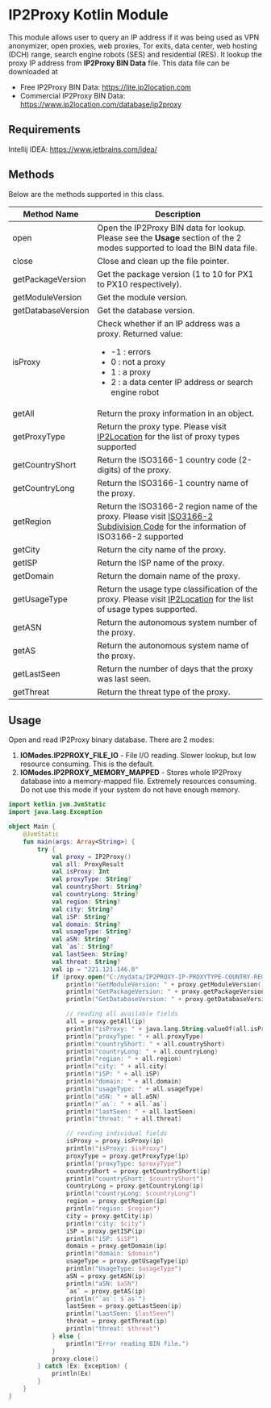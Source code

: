 # IP2Proxy Kotlin Module

This module allows user to query an IP address if it was being used as VPN anonymizer, open proxies, web proxies, Tor exits, data center, web hosting (DCH) range, search engine robots (SES) and residential (RES). It lookup the proxy IP address from **IP2Proxy BIN Data** file. This data file can be downloaded at

* Free IP2Proxy BIN Data: https://lite.ip2location.com
* Commercial IP2Proxy BIN Data: https://www.ip2location.com/database/ip2proxy

## Requirements ##
Intellij IDEA: https://www.jetbrains.com/idea/

## Methods
Below are the methods supported in this class.

|Method Name|Description|
|---|---|
|open|Open the IP2Proxy BIN data for lookup. Please see the **Usage** section of the 2 modes supported to load the BIN data file.|
|close|Close and clean up the file pointer.|
|getPackageVersion|Get the package version (1 to 10 for PX1 to PX10 respectively).|
|getModuleVersion|Get the module version.|
|getDatabaseVersion|Get the database version.|
|isProxy|Check whether if an IP address was a proxy. Returned value:<ul><li>-1 : errors</li><li>0 : not a proxy</li><li>1 : a proxy</li><li>2 : a data center IP address or search engine robot</li></ul>|
|getAll|Return the proxy information in an object.|
|getProxyType|Return the proxy type. Please visit <a href="https://www.ip2location.com/database/px10-ip-proxytype-country-region-city-isp-domain-usagetype-asn-lastseen-threat-residential" target="_blank">IP2Location</a> for the list of proxy types supported|
|getCountryShort|Return the ISO3166-1 country code (2-digits) of the proxy.|
|getCountryLong|Return the ISO3166-1 country name of the proxy.|
|getRegion|Return the ISO3166-2 region name of the proxy. Please visit <a href="https://www.ip2location.com/free/iso3166-2" target="_blank">ISO3166-2 Subdivision Code</a> for the information of ISO3166-2 supported|
|getCity|Return the city name of the proxy.|
|getISP|Return the ISP name of the proxy.|
|getDomain|Return the domain name of the proxy.|
|getUsageType|Return the usage type classification of the proxy. Please visit <a href="https://www.ip2location.com/database/px10-ip-proxytype-country-region-city-isp-domain-usagetype-asn-lastseen-threat-residential" target="_blank">IP2Location</a> for the list of usage types supported.|
|getASN|Return the autonomous system number of the proxy.|
|getAS|Return the autonomous system name of the proxy.|
|getLastSeen|Return the number of days that the proxy was last seen.|
|getThreat|Return the threat type of the proxy.|

## Usage

Open and read IP2Proxy binary database. There are 2 modes:

1. **IOModes.IP2PROXY_FILE_IO** - File I/O reading. Slower lookup, but low resource consuming. This is the default.
2. **IOModes.IP2PROXY_MEMORY_MAPPED** - Stores whole IP2Proxy database into a memory-mapped file. Extremely resources consuming. Do not use this mode if your system do not have enough memory.

```kotlin
import kotlin.jvm.JvmStatic
import java.lang.Exception

object Main {
    @JvmStatic
    fun main(args: Array<String>) {
        try {
            val proxy = IP2Proxy()
            val all: ProxyResult
            val isProxy: Int
            val proxyType: String?
            val countryShort: String?
            val countryLong: String?
            val region: String?
            val city: String?
            val iSP: String?
            val domain: String?
            val usageType: String?
            val aSN: String?
            val `as`: String?
            val lastSeen: String?
            val threat: String?
            val ip = "221.121.146.0"
            if (proxy.open("C:/mydata/IP2PROXY-IP-PROXYTYPE-COUNTRY-REGION-CITY-ISP-DOMAIN-USAGETYPE-ASN-LASTSEEN-THREAT-RESIDENTIAL.BIN", IP2Proxy.IOModes.IP2PROXY_MEMORY_MAPPED) == 0) {
                println("GetModuleVersion: " + proxy.getModuleVersion())
                println("GetPackageVersion: " + proxy.getPackageVersion())
                println("GetDatabaseVersion: " + proxy.getDatabaseVersion())

                // reading all available fields
                all = proxy.getAll(ip)
                println("isProxy: " + java.lang.String.valueOf(all.isProxy))
                println("proxyType: " + all.proxyType)
                println("countryShort: " + all.countryShort)
                println("countryLong: " + all.countryLong)
                println("region: " + all.region)
                println("city: " + all.city)
                println("iSP: " + all.iSP)
                println("domain: " + all.domain)
                println("usageType: " + all.usageType)
                println("aSN: " + all.aSN)
                println("`as`: " + all.`as`)
                println("lastSeen: " + all.lastSeen)
                println("threat: " + all.threat)

                // reading individual fields
                isProxy = proxy.isProxy(ip)
                println("isProxy: $isProxy")
                proxyType = proxy.getProxyType(ip)
                println("proxyType: $proxyType")
                countryShort = proxy.getCountryShort(ip)
                println("countryShort: $countryShort")
                countryLong = proxy.getCountryLong(ip)
                println("countryLong: $countryLong")
                region = proxy.getRegion(ip)
                println("region: $region")
                city = proxy.getCity(ip)
                println("city: $city")
                iSP = proxy.getISP(ip)
                println("iSP: $iSP")
                domain = proxy.getDomain(ip)
                println("domain: $domain")
                usageType = proxy.getUsageType(ip)
                println("UsageType: $usageType")
                aSN = proxy.getASN(ip)
                println("aSN: $aSN")
                `as` = proxy.getAS(ip)
                println("`as`: $`as`")
                lastSeen = proxy.getLastSeen(ip)
                println("LastSeen: $lastSeen")
                threat = proxy.getThreat(ip)
                println("threat: $threat")
            } else {
                println("Error reading BIN file.")
            }
            proxy.close()
        } catch (Ex: Exception) {
            println(Ex)
        }
    }
}
```

